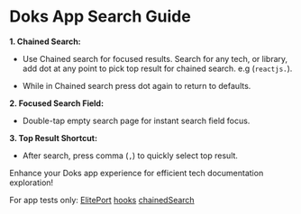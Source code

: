 # Doks App Search Guide

**1. Chained Search:**

- Use Chained search for focused results. Search for any tech, or library, add dot at any point to pick top result for chained search. e.g (`reactjs.`). 

- While in Chained search press dot again to return to defaults. 

**2. Focused Search Field:**

- Double-tap empty search page for instant search field focus.

**3. Top Result Shortcut:**

- After search, press comma (`,`) to quickly select top result.

Enhance your Doks app experience for efficient tech documentation exploration!


For app tests only: 
[ElitePort](doks:elitePort)
[hooks](reactJs:hooks)
[chainedSearch](doks:chainedSearch)
